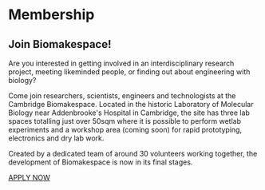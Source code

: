 # Membership

## Join Biomakespace!

Are you interested in getting involved in an interdisciplinary research project, meeting likeminded people, or finding out about engineering with biology?

Come join researchers, scientists, engineers and technologists at the Cambridge Biomakespace. Located in the historic Laboratory of Molecular Biology near Addenbrooke's Hospital in Cambridge, the site has three lab spaces totalling just over 50sqm where it is possible to perform wetlab experiments and a workshop area (coming soon) for rapid prototyping, electronics and dry lab work.

Created by a dedicated team of around 30 volunteers working together, the development of Biomakespace is now in its final stages.

[APPLY NOW](https://docs.google.com/forms/d/e/1FAIpQLScIFUOAvsPF5RbmN_0cd0gQDPhZ9pTWGg_3MiNTaScSYip2Kw/viewform)

